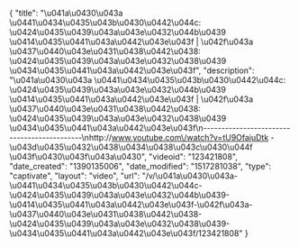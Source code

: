 {
    "title": "\u041a\u0430\u043a \u0441\u0434\u0435\u043b\u0430\u0442\u044c: \u0424\u0435\u0439\u043a\u043e\u0432\u044b\u0439 \u0414\u0435\u0441\u043a\u0442\u043e\u043f | \u042f\u043a \u0437\u0440\u043e\u0431\u0438\u0442\u0438: \u0424\u0435\u0439\u043a\u043e\u0432\u0438\u0439 \u0434\u0435\u0441\u043a\u0442\u043e\u043f",
    "description": "\u041a\u0430\u043a \u0441\u0434\u0435\u043b\u0430\u0442\u044c: \u0424\u0435\u0439\u043a\u043e\u0432\u044b\u0439 \u0414\u0435\u0441\u043a\u0442\u043e\u043f | \u042f\u043a \u0437\u0440\u043e\u0431\u0438\u0442\u0438: \u0424\u0435\u0439\u043a\u043e\u0432\u0438\u0439 \u0434\u0435\u0441\u043a\u0442\u043e\u043f\n--------------------------------------------\nhttp:\/\/www.youtube.com\/watch?v=tU9OfajuDtk - \u043d\u0435\u0432\u0438\u0434\u0438\u043c\u0430\u044f \u043f\u0430\u043f\u043a\u0430",
    "videoid": "123421808",
    "date_created": "1390135006",
    "date_modified": "1517281038",
    "type": "captivate",
    "layout": "video",
    "url": "\/v\/\u041a\u0430\u043a-\u0441\u0434\u0435\u043b\u0430\u0442\u044c-\u0424\u0435\u0439\u043a\u043e\u0432\u044b\u0439-\u0414\u0435\u0441\u043a\u0442\u043e\u043f-\u042f\u043a-\u0437\u0440\u043e\u0431\u0438\u0442\u0438-\u0424\u0435\u0439\u043a\u043e\u0432\u0438\u0439-\u0434\u0435\u0441\u043a\u0442\u043e\u043f\/123421808"
}
